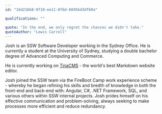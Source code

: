 ```yaml
---
id: "16d216b8-9f10-ee11-8f6d-6045bd3df60a"

qualifications: ""

quote: "In the end, we only regret the chances we didn't take."
quoteAuthor: "Lewis Carroll"
---
```


Josh is an SSW Software Developer working in the Sydney Office. He is currently a student at the University of Sydney, studying a double bachelor degree of Advanced Computing and Commerce.

He is currently working on [TinaCMS](https://tina.io/) - the world's best Markdown website editor.

Josh joined the SSW team via the FireBoot Camp work experience scheme - whereby he began refining his skills and bredth of knowledge in both the front-end and back-end with: Angular, C#, .NET Framework, SQL, and various others within SSW internal projects. Josh prides himself on his effective communication and problem-solving, always seeking to make processes more efficient and reduce redundancy. 

